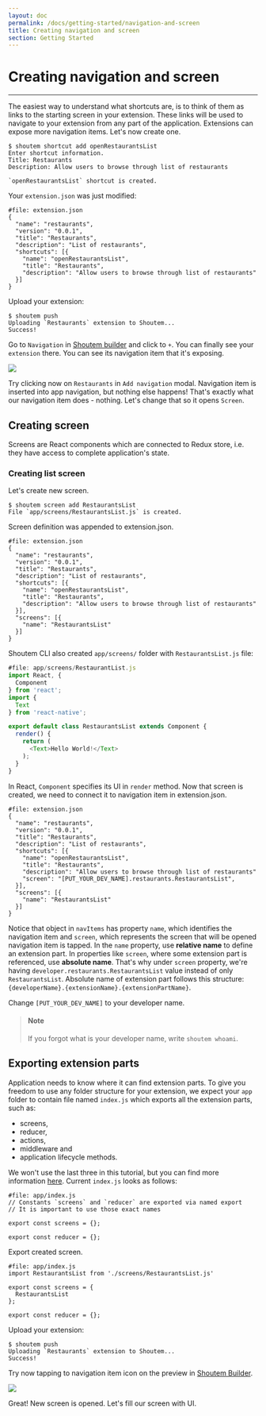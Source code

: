 ```yaml
---
layout: doc
permalink: /docs/getting-started/navigation-and-screen
title: Creating navigation and screen
section: Getting Started
---
```


# Creating navigation and screen
<hr />

The easiest way to understand what shortcuts are, is to think of them as links to the starting screen in your extension. These links will be used to navigate to your extension from any part of the application. Extensions can expose more navigation items. Let's now create one.

```ShellSession
$ shoutem shortcut add openRestaurantsList
Enter shortcut information.
Title: Restaurants
Description: Allow users to browse through list of restaurants

`openRestaurantsList` shortcut is created.
```

Your `extension.json` was just modified:

```json{6-10}
#file: extension.json
{
  "name": "restaurants",
  "version": "0.0.1",
  "title": "Restaurants",
  "description": "List of restaurants",
  "shortcuts": [{
    "name": "openRestaurantsList",
    "title": "Restaurants",
    "description": "Allow users to browse through list of restaurants"
  }]
}
```

Upload your extension:

```ShellSession
$ shoutem push
Uploading `Restaurants` extension to Shoutem...
Success!
```

Go to `Navigation` in [Shoutem builder](/docs/coming-soon) and click to `+`. You can finally see your `extension` there. You can see its navigation item that it's exposing.

<p class="image">
<img src='{{ site.baseurl }}/img/getting-started/add-modal-shortcut.png'/>
</p>

Try clicking now on `Restaurants` in `Add navigation` modal. Navigation item is inserted into app navigation, but nothing else happens! That's exactly what our navigation item does - nothing. Let's change that so it opens `Screen`.


## Creating screen

Screens are React components which are connected to Redux store, i.e. they have access to complete application's state.

### Creating list screen

Let's create new screen.

```ShellSession
$ shoutem screen add RestaurantsList
File `app/screens/RestaurantsList.js` is created.
```

Screen definition was appended to extension.json.

```json{11-13}
#file: extension.json
{
  "name": "restaurants",
  "version": "0.0.1",
  "title": "Restaurants",
  "description": "List of restaurants",
  "shortcuts": [{
    "name": "openRestaurantsList",
    "title": "Restaurants",
    "description": "Allow users to browse through list of restaurants"
  }],
  "screens": [{
    "name": "RestaurantsList"
  }]
}
```

Shoutem CLI also created `app/screens/` folder with `RestaurantsList.js` file:

```javascript
#file: app/screens/RestaurantList.js
import React, {
  Component
} from 'react';
import {
  Text
} from 'react-native';

export default class RestaurantsList extends Component {
  render() {
    return (
      <Text>Hello World!</Text>
    );
  }
}
```

In React, `Component` specifies its UI in `render` method. Now that screen is created, we need to connect it to navigation item in extension.json.

```json{10}
#file: extension.json
{
  "name": "restaurants",
  "version": "0.0.1",
  "title": "Restaurants",
  "description": "List of restaurants",
  "shortcuts": [{
    "name": "openRestaurantsList",
    "title": "Restaurants",
    "description": "Allow users to browse through list of restaurants"
    "screen": "[PUT_YOUR_DEV_NAME].restaurants.RestaurantsList",
  }],
  "screens": [{
    "name": "RestaurantsList"
  }]
}
```

Notice that object in `navItems` has property `name`, which identifies the navigation item and `screen`, which represents the screen that will be opened navigation item is tapped. In the `name` property, use **relative name** to define an extension part. In properties like `screen`, where some extension part is referenced, use **absolute name**. That's why under `screen` property, we're having `developer.restaurants.RestaurantsList` value instead of only `RestaurantsList`. Absolute name of extension part follows this structure: `{developerName}.{extensionName}.{extensionPartName}`.

Change `[PUT_YOUR_DEV_NAME]` to your developer name.

> #### Note
> If you forgot what is your developer name, write `shoutem whoami`.

## Exporting extension parts

Application needs to know where it can find extension parts. To give you freedom to use any folder structure for your extension, we expect your `app` folder to contain file named `index.js` which exports all the extension parts, such as:

- screens,
- reducer,
- actions,
- middleware and
- application lifecycle methods.

We won't use the last three in this tutorial, but you can find more information [here](/docs/coming-soon). Current `index.js` looks as follows:

```JSX
#file: app/index.js
// Constants `screens` and `reducer` are exported via named export
// It is important to use those exact names

export const screens = {};

export const reducer = {};
```

Export created screen.

```javascript{1,4}
#file: app/index.js
import RestaurantsList from './screens/RestaurantsList.js'

export const screens = {
  RestaurantsList
};

export const reducer = {};
```

Upload your extension:

```ShellSession
$ shoutem push
Uploading `Restaurants` extension to Shoutem...
Success!
```

Try now tapping to navigation item icon on the preview in [Shoutem Builder](/docs/coming-soon). 

<p class="image">
<img src='{{ site.baseurl }}/img/getting-started/extension-hello-world.png'/>
</p>

Great! New screen is opened. Let's fill our screen with UI.

